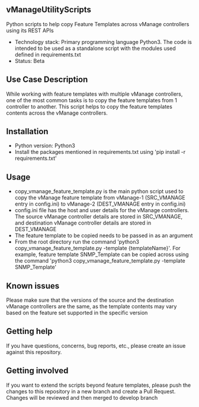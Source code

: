 ## vManageUtilityScripts
Python scripts to help copy Feature Templates across vManage controllers using its REST APIs

* Technology stack: Primary programming language Python3. The code is intended to be used as a standalone script with the modules used defined in requirements.txt
* Status:  Beta

## Use Case Description

While working with feature templates with multiple vManage controllers, one of the most common tasks is to copy the feature templates from 1 controller to another. This script helps to copy the feature templates contents across the vManage controllers.

## Installation

* Python version: Python3
* Install the packages mentioned in requirements.txt using 'pip install -r requirements.txt'

## Usage

* copy_vmanage_feature_template.py is the main python script used to copy the vManage feature template from vManage-1 (SRC_VMANAGE entry in config.ini) to vManage-2 (DEST_VMANAGE entry in config.ini)
* config.ini file has the host and user details for the vManage controllers. The source vManage controller details are stored in SRC_VMANAGE, and destination vManage controller details are stored in DEST_VMANAGE
* The feature template to be copied needs to be passed in as an argument
* From the root directory run the command 'python3 copy_vmanage_feature_template.py -template {templateName}'. For example, feature template SNMP_Template can be copied across using the command 'python3 copy_vmanage_feature_template.py -template SNMP_Template'

## Known issues

Please make sure that the versions of the source and the destination vManage controllers are the same, as the template contents may vary based on the feature set supported in the specific version

## Getting help

If you have questions, concerns, bug reports, etc., please create an issue against this repository.

## Getting involved

If you want to extend the scripts beyond feature templates, please push the changes to this repository in a new branch and create a Pull Request. Changes will be reviewed and then merged to develop branch

